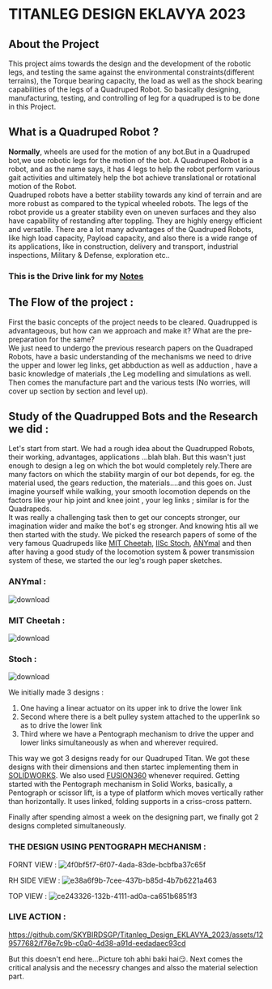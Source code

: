 # TITANLEG DESIGN EKLAVYA 2023

## About the Project
This project aims towards the design and the development of the robotic legs, and testing the same against the environmental constraints(different terrains), the Torque bearing capacity, the load as well as the shock bearing capabilities of the legs of a Quadruped Robot. So basically designing, manufacturing, testing, and controlling of leg for a quadruped is to be done in this Project.  

##  **What** is **a** **Quadruped** **Robot** **?**
**Normally**, wheels are used for the motion of any bot.But in a Quadruped bot,we use robotic legs for the motion of the bot. A Quadruped Robot is a robot, and as the name says, it has 4 legs to help the robot perform various gait activities and ultimately help the bot achieve translational or rotational motion of the Robot.  
   Quadruped robots have a better stability towards any kind of terrain and are more robust as compared to the typical wheeled robots. The legs of the robot provide us a greater stability even on uneven surfaces and they also have capability of restanding after toppling. They are highly energy efficient and versatile. There are a lot many advantages of the Quadruped Robots, like high load capacity, Payload capacity, and also there is a wide range of its applications, like in construction, delivery and transport, industrial inspections, Military & Defense, exploration etc..

### This is the Drive link for my [Notes](https://drive.google.com/drive/folders/1BKAqDc1qUA2TaJVheQEBdqIbFcL9Njp0)

## The Flow of the project :

First the basic concepts of the project needs to be cleared. Quadrupped is advantageous, but how can we approach and make it? What are the pre-preparation for the same?  
 We just need to undergo the previous research papers on the Quadraped Robots, have a basic understanding of the mechanisms we need to drive the upper and lower leg links, get abbduction as well as adduction , have a basic knowledge of materials ,the Leg modelling and simulations as well.
 Then comes the manufacture part and the various tests (No worries, will cover up section by section and level up). 

 ## Study of the Quadrupped Bots and the Research we did :
Let's start from start. We had a rough idea about the Quadrupped Robots, their working, advantages, applications ...blah blah. But this wasn't just enough to design a leg on which the bot would completely rely.There are many factors on which the stability margin of our bot depends, for eg. the material used, the gears reduction, the materials....and this goes on. Just imagine yourself while walking, your smooth locomotion depends on the factors like your hip joint and knee joint , your leg links ; similar is for the Quadrapeds.  
     It was really a challenging task then to get our concepts stronger, our imagination wider and maike the bot's eg stronger. And knowing htis all we then started with the study. We picked the research papers of some of the very famous Quadrupeds like [MIT Cheetah](https://news.mit.edu/2019/mit-mini-cheetah-first-four-legged-robot-to-backflip-0304), [IISc Stoch](https://eprints.iisc.ac.in/77543/1/ICCAR_2019.pdf), [ANYmal](https://www.youtube.com/watch?app=desktop&v=P6y_dhFTgik) and then after having a good study of the locomotion system & power transmission system of these, we started the our leg's rough paper sketches.
### ANYmal : 
![download](https://github.com/SKYBIRDSGP/Titanleg_Design_EKLAVYA_2023/assets/129577682/f5f8bfda-b29f-4fb1-97db-aa49d578136e)

  
### MIT Cheetah :
![download](https://github.com/SKYBIRDSGP/Titanleg_Design_EKLAVYA_2023/assets/129577682/db037781-46a1-4cf7-8830-ff7dd1f6a7ee)


  
### Stoch :

![download](https://github.com/SKYBIRDSGP/Titanleg_Design_EKLAVYA_2023/assets/129577682/1776ae62-b2e5-46a2-b4a7-2388552717e6)




We initially made 3 designs : 
1. One having a linear actuator on its upper ink to drive the lower link
2. Second where there is a belt pulley system attached to the upperlink so as to drive the lower link
3. Third where we have a Pentograph mechanism to drive the upper and lower links simultaneously as when and wherever required.

This way we got 3 designs ready for our Quadruped Titan. 
  We got these designs with their dimensions and then startec implementing them in [SOLIDWORKS](https://www.solidworks.com/). We also used [FUSION360](https://www.autodesk.com/solutions/what-is-fusion-360) whenever required. 
    Getting started with the Pentograph mechanism in Solid Works, basically, a Pentograph or scissor lift, is a type of platform which moves vertically rather than horizontally. It uses linked, folding supports in a criss-cross pattern.

Finally after spending almost a week on the designing part, we finally got 2 designs completed simultaneously.

### THE DESIGN USING PENTOGRAPH MECHANISM : 
FORNT VIEW : 
![4f0bf5f7-6f07-4ada-83de-bcbfba37c65f](https://github.com/SKYBIRDSGP/Titanleg_Design_EKLAVYA_2023/assets/129577682/02d70f27-4c38-4280-8208-db04c1f5c423)


RH SIDE VIEW : 
![e38a6f9b-7cee-437b-b85d-4b7b6221a463](https://github.com/SKYBIRDSGP/Titanleg_Design_EKLAVYA_2023/assets/129577682/1a13d9fe-372e-4745-ad93-5fa6cfc32280)


TOP VIEW :
![ce243326-132b-4111-ad0a-ca651b6851f3](https://github.com/SKYBIRDSGP/Titanleg_Design_EKLAVYA_2023/assets/129577682/4de38be1-4b7b-4263-957a-94a431f69e92)

### LIVE ACTION :
https://github.com/SKYBIRDSGP/Titanleg_Design_EKLAVYA_2023/assets/129577682/f76e7c9b-c0a0-4d38-a91d-eedadaec93cd


But this doesn't end here...Picture toh abhi baki hai😏.  Next comes the critical analysis and the necessry changes and alsso the material selection part.
